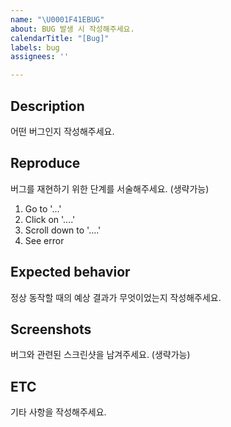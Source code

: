 ```yaml
---
name: "\U0001F41EBUG"
about: BUG 발생 시 작성해주세요.
calendarTitle: "[Bug]"
labels: bug
assignees: ''

---
```


## Description
어떤 버그인지 작성해주세요.

## Reproduce
버그를 재현하기 위한 단계를 서술해주세요. (생략가능)
1. Go to '...'
2. Click on '....'
3. Scroll down to '....'
4. See error

## Expected behavior
정상 동작할 때의 예상 결과가 무엇이었는지 작성해주세요.

## Screenshots
버그와 관련된 스크린샷을 남겨주세요. (생략가능)

## ETC
기타 사항을 작성해주세요.
